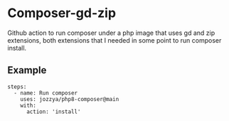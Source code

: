 # Composer-gd-zip
Github action to run composer under a php image that uses gd and zip extensions, both extensions that I needed in some point to run composer install. 

## Example
```
steps:
  - name: Run composer
    uses: jozzya/php8-composer@main
    with:
      action: 'install'
```
